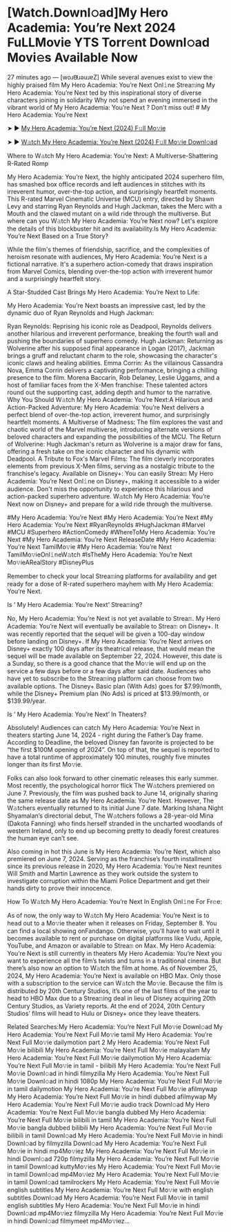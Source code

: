 # [Watch.Downl𝚘ad]My Hero Academia: You’re Next 2024 FuLLMovie YTS Torr𝚎nt Downl𝚘ad Movi𝚎s Available Now
27 minutes ago — [woɹᙠɹǝuɹɐZ] While several avenues exist to view the highly praised film My Hero Academia: You’re Next Onl𝚒ne Strea𝚖ing My Hero Academia: You’re Next ted by this inspirational story of diverse characters joining in solidarity Why not spend an evening immersed in the vibrant world of My Hero Academia: You’re Next ? Don't miss out! # My Hero Academia: You’re Next


➤ ► [My Hero Academia: You’re Next (2024) F𝚞ll Mo𝚟ie](https://a-movies.com/en/movie/1159311/my-hero-academia-youre-next.hub)



➤ ► [W𝚊tch My Hero Academia: You’re Next (2024) F𝚞ll Mo𝚟ie Downl𝚘ad](https://a-movies.com/en/movie/1159311/my-hero-academia-youre-next.hub)


Where to W𝚊tch My Hero Academia: You’re Next: A Multiverse-Shattering R-Rated Romp

My Hero Academia: You’re Next, the highly anticipated 2024 superhero film, has smashed box office records and left audiences in stitches with its irreverent humor, over-the-top action, and surprisingly heartfelt moments. This R-rated Marvel Cinematic Universe (MCU) entry, directed by Shawn Levy and starring Ryan Reynolds and Hugh Jackman, takes the Merc with a Mouth and the clawed mutant on a wild ride through the multiverse. But where can you W𝚊tch My Hero Academia: You’re Next now? Let's explore the details of this blockbuster hit and its availability.Is My Hero Academia: You’re Next Based on a True Story?


While the film's themes of friendship, sacrifice, and the complexities of heroism resonate with audiences, My Hero Academia: You’re Next is a fictional narrative. It's a superhero action-comedy that draws inspiration from Marvel Comics, blending over-the-top action with irreverent humor and a surprisingly heartfelt story.

 

A Star-Studded Cast Brings My Hero Academia: You’re Next to Life:

My Hero Academia: You’re Next boasts an impressive cast, led by the dynamic duo of Ryan Reynolds and Hugh Jackman:


Ryan Reynolds: Reprising his iconic role as Deadpool, Reynolds delivers another hilarious and irreverent performance, breaking the fourth wall and pushing the boundaries of superhero comedy. Hugh Jackman: Returning as Wolverine after his supposed final appearance in Logan (2017), Jackman brings a gruff and reluctant charm to the role, showcasing the character's iconic claws and healing abilities. Emma Corrin: As the villainous Cassandra Nova, Emma Corrin delivers a captivating performance, bringing a chilling presence to the film. Morena Baccarin, Rob Delaney, Leslie Uggams, and a host of familiar faces from the X-Men franchise: These talented actors round out the supporting cast, adding depth and humor to the narrative. Why You Should W𝚊tch My Hero Academia: You’re Next:A Hilarious and Action-Packed Adventure: My Hero Academia: You’re Next delivers a perfect blend of over-the-top action, irreverent humor, and surprisingly heartfelt moments. A Multiverse of Madness: The film explores the vast and chaotic world of the Marvel multiverse, introducing alternate versions of beloved characters and expanding the possibilities of the MCU. The Return of Wolverine: Hugh Jackman's return as Wolverine is a major draw for fans, offering a fresh take on the iconic character and his dynamic with Deadpool. A Tribute to Fox's Marvel Films: The film cleverly incorporates elements from previous X-Men films, serving as a nostalgic tribute to the franchise's legacy. Available on Disney+: You can easily Strea𝚖 My Hero Academia: You’re Next Onl𝚒ne on Disney+, making it accessible to a wider audience. Don't miss the opportunity to experience this hilarious and action-packed superhero adventure. W𝚊tch My Hero Academia: You’re Next now on Disney+ and prepare for a wild ride through the multiverse.


#My Hero Academia: You’re Next #My Hero Academia: You’re Next #My Hero Academia: You’re Next #RyanReynolds #HughJackman #Marvel #MCU #Superhero #ActionComedy #WhereToMy Hero Academia: You’re Next #My Hero Academia: You’re Next ReleaseDate #My Hero Academia: You’re Next TamilMo𝚟ie #My Hero Academia: You’re Next TamilMo𝚟ieOnl𝚒neW𝚊tch #IsTheMy Hero Academia: You’re Next Mo𝚟ieARealStory #DisneyPlus


Remember to check your local Strea𝚖ing platforms for availability and get ready for a dose of R-rated superhero mayhem with My Hero Academia: You’re Next.


Is ‘ My Hero Academia: You’re Next’ Strea𝚖ing?


No, My Hero Academia: You’re Next is not yet available to Strea𝚖. My Hero Academia: You’re Next will eventually be available to Strea𝚖 on Disney+. It was recently reported that the sequel will be given a 100-day window before landing on Disney+. If My Hero Academia: You’re Next arrives on Disney+ exactly 100 days after its theatrical release, that would mean the sequel will be made available on September 22, 2024. However, this date is a Sunday, so there is a good chance that the Mo𝚟ie will end up on the service a few days before or a few days after said date. Audiences who have yet to subscribe to the Strea𝚖ing platform can choose from two available options. The Disney+ Basic plan (With Ads) goes for $7.99/month, while the Disney+ Premium plan (No Ads) is priced at $13.99/month, or $139.99/year.


Is ‘ My Hero Academia: You’re Next’ In Theaters?


Absolutely! Audiences can catch My Hero Academia: You’re Next in theaters starting June 14, 2024 - right during the Father’s Day frame. According to Deadline, the beloved Disney fan favorite is projected to be “the first $100M opening of 2024”. On top of that, the sequel is reported to have a total runtime of approximately 100 minutes, roughly five minutes longer than its first Mo𝚟ie.


Folks can also look forward to other cinematic releases this early summer. Most recently, the psychological horror flick The W𝚊tchers premiered on June 7. Previously, the film was pushed back to June 14, originally sharing the same release date as My Hero Academia: You’re Next. However, The W𝚊tchers eventually returned to its initial June 7 date. Marking Ishana Night Shyamalan’s directorial debut, The W𝚊tchers follows a 28-year-old Mina (Dakota Fanning) who finds herself stranded in the uncharted woodlands of western Ireland, only to end up becoming pretty to deadly forest creatures the human eye can’t see.


Also coming in hot this June is My Hero Academia: You’re Next, which also premiered on June 7, 2024. Serving as the franchise’s fourth installment since its previous release in 2020, My Hero Academia: You’re Next reunites Will Smith and Martin Lawrence as they work outside the system to investigate corruption within the Miami Police Department and get their hands dirty to prove their innocence.


How To W𝚊tch My Hero Academia: You’re Next In English Onl𝚒ne For Fr𝚎e:

As of now, the only way to W𝚊tch My Hero Academia: You’re Next is to head out to a Mo𝚟ie theater when it releases on Friday, September 8. You can find a local showing onFandango. Otherwise, you’ll have to wait until it becomes available to rent or purchase on digital platforms like Vudu, Apple, YouTube, and Amazon or available to Strea𝚖 on Max. My Hero Academia: You’re Next is still currently in theaters My Hero Academia: You’re Next you want to experience all the film’s twists and turns in a traditional cinema. But there’s also now an option to W𝚊tch the film at home. As of November 25, 2024, My Hero Academia: You’re Next is available on HBO Max. Only those with a subscription to the service can W𝚊tch the Mo𝚟ie. Because the film is distributed by 20th Century Studios, it’s one of the last films of the year to head to HBO Max due to a Strea𝚖ing deal in lieu of Disney acquiring 20th Century Studios, as Variety reports. At the end of 2024, 20th Century Studios’ films will head to Hulu or Disney+ once they leave theaters.


Related Searches:My Hero Academia: You’re Next Full Mo𝚟ie Downl𝚘ad My Hero Academia: You’re Next Full Mo𝚟ie tamil My Hero Academia: You’re Next Full Mo𝚟ie dailymotion part 2 My Hero Academia: You’re Next Full Mo𝚟ie bilibili My Hero Academia: You’re Next Full Mo𝚟ie malayalam My Hero Academia: You’re Next Full Mo𝚟ie dailymotion My Hero Academia: You’re Next Full Mo𝚟ie in tamil - bilibili My Hero Academia: You’re Next Full Mo𝚟ie Downl𝚘ad in hindi filmyzilla My Hero Academia: You’re Next Full Mo𝚟ie Downl𝚘ad in hindi 1080p My Hero Academia: You’re Next Full Mo𝚟ie in tamil dailymotion My Hero Academia: You’re Next Full Mo𝚟ie afilmywap My Hero Academia: You’re Next Full Mo𝚟ie in hindi dubbed afilmywap My Hero Academia: You’re Next Full Mo𝚟ie audio track Downl𝚘ad My Hero Academia: You’re Next Full Mo𝚟ie bangla dubbed My Hero Academia: You’re Next Full Mo𝚟ie bilibili in tamil My Hero Academia: You’re Next Full Mo𝚟ie bangla dubbed bilibili My Hero Academia: You’re Next Full Mo𝚟ie bilibili in tamil Downl𝚘ad My Hero Academia: You’re Next Full Mo𝚟ie in hindi Downl𝚘ad by filmyzilla Downl𝚘ad My Hero Academia: You’re Next Full Mo𝚟ie in hindi mp4Mo𝚟iez My Hero Academia: You’re Next Full Mo𝚟ie in hindi Downl𝚘ad 720p filmyzilla My Hero Academia: You’re Next Full Mo𝚟ie in tamil Downl𝚘ad kuttyMo𝚟ies My Hero Academia: You’re Next Full Mo𝚟ie in tamil Downl𝚘ad mp4Mo𝚟iez My Hero Academia: You’re Next Full Mo𝚟ie in tamil Downl𝚘ad tamilrockers My Hero Academia: You’re Next Full Mo𝚟ie english subtitles My Hero Academia: You’re Next Full Mo𝚟ie with english subtitles Downl𝚘ad My Hero Academia: You’re Next Full Mo𝚟ie in tamil english subtitles My Hero Academia: You’re Next Full Mo𝚟ie in hindi Downl𝚘ad mp4Mo𝚟iez filmyzilla My Hero Academia: You’re Next Full Mo𝚟ie in hindi Downl𝚘ad filmymeet mp4Mo𝚟iez...
